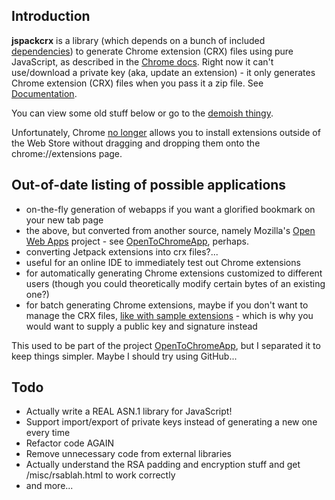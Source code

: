 ## Introduction ##
**jspackcrx** is a library (which depends on a bunch of included [dependencies](Dependencies.md)) to generate Chrome extension (CRX) files using pure JavaScript, as described in the [Chrome docs](http://code.google.com/chrome/extensions/crx.html). Right now it can't use/download a private key (aka, update an extension) - it only generates Chrome extension (CRX) files when you pass it a zip file. See [Documentation](Documentation.md).

You can view some old stuff below or go to the [demoish thingy](http://jspackcrx.googlecode.com/svn/branches/stable/test.html).

Unfortunately, Chrome [no longer](http://support.google.com/chrome_webstore/bin/answer.py?hl=en&answer=2664769&p=crx_warning) allows you to install extensions outside of the Web Store without dragging and dropping them onto the chrome://extensions page.

## Out-of-date listing of possible applications ##
  * on-the-fly generation of webapps if you want a glorified bookmark on your new tab page
  * the above, but converted from another source, namely Mozilla's [Open Web Apps](https://apps.mozillalabs.com) project - see [OpenToChromeApp](http://code.google.com/p/opentochromeapp), perhaps.
  * converting Jetpack extensions into crx files?...
  * useful for an online IDE to immediately test out Chrome extensions
  * for automatically generating Chrome extensions customized to different users (though you could theoretically modify certain bytes of an existing one?)
  * for batch generating Chrome extensions, maybe if you don't want to manage the CRX files, [like with sample extensions](http://blog.roomanna.com/12-12-2010/packaging-chrome-extensions) - which is why you would want to supply a public key and signature instead

This used to be part of the project [OpenToChromeApp](http://code.google.com/p/opentochromeapp), but I separated it to keep things simpler. Maybe I should try using GitHub...

## Todo ##
  * Actually write a REAL ASN.1 library for JavaScript!
  * Support import/export of private keys instead of generating a new one every time
  * Refactor code AGAIN
  * Remove unnecessary code from external libraries
  * Actually understand the RSA padding and encryption stuff and get /misc/rsablah.html to work correctly
  * and more...